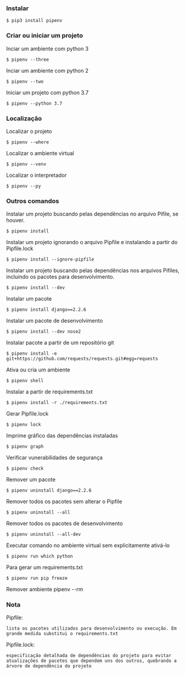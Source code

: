 ### Instalar

    $ pip3 install pipenv

### Criar ou iniciar um projeto
Inciar um ambiente com python 3


    $ pipenv --three

Inciar um ambiente com python 2

    $ pipenv --two

Iniciar um projeto com python 3.7

    $ pipenv --python 3.7

### Localização
Localizar o projeto

    $ pipenv --where

Localizar o ambiente virtual

    $ pipenv --venv

Localizar o interpretador

    $ pipenv --py

### Outros comandos
Instalar um projeto buscando pelas dependências no arquivo Pifile, se houver.

    $ pipenv install

Instalar um projeto ignorando o arquivo Pipfile e instalando a partir do Pipfile.lock

    $ pipenv install --ignore-pipfile

Instalar um projeto buscando pelas dependências nos arquivos Pifiles, incluindo os pacotes para desenvolvimento.

    $ pipenv install --dev

Instalar um pacote

    $ pipenv install django==2.2.6

Instalar um pacote de desenvolvimento

    $ pipenv install --dev nose2

Instalar pacote a partir de um repositório git

    $ pipenv install -e git+https://github.com/requests/requests.git#egg=requests

Ativa ou cria um ambiente

    $ pipenv shell

Instalar a partir de requirements.txt

    $ pipenv install -r ./requirements.txt

Gerar Pipfile.lock

    $ pipenv lock

Imprime gráfico das dependências instaladas

    $ pipenv graph

Verificar vunerabilidades de segurança

    $ pipenv check

Remover um pacote

    $ pipenv uninstall django==2.2.6

Remover todos os pacotes sem alterar o Pipfile

    $ pipenv uninstall --all

Remover todos os pacotes de desenvolvimento

    $ pipenv uninstall --all-dev

Executar comando no ambiente virtual sem explicitamente ativá-lo

    $ pipenv run which python

Para gerar um requirements.txt

    $ pipenv run pip freeze

Remover ambiente
    pipenv --rm

### Nota
Pipfile:

    lista os pacotes utilizados para desenvolvimento ou execução. Em grande medida substitui o requirements.txt

Pipfile.lock:

    especificação detalhada de dependências do projeto para evitar atualizações de pacotes que dependem uns dos outros, quebrando a árvore de dependência do projeto
